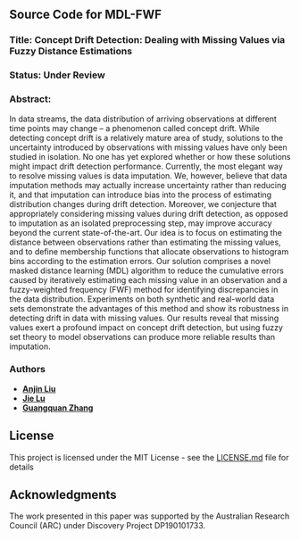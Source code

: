 
## Source Code for MDL-FWF

### Title: Concept Drift Detection: Dealing with Missing Values via Fuzzy Distance Estimations
### Status: Under Review
### Abstract:
In data streams, the data distribution of arriving observations at different time points may change – a phenomenon called concept drift. While detecting concept drift is a relatively mature area of study, solutions to the uncertainty introduced by observations with missing values have only been studied in isolation. No one has yet explored whether or how these solutions might impact drift detection performance. Currently, the most elegant way to resolve missing values is data imputation. We, however, believe that data imputation methods may actually increase uncertainty rather than reducing it, and that imputation can introduce bias into the process of estimating distribution changes during drift detection. Moreover, we conjecture that appropriately considering missing values during drift detection, as opposed to imputation as an isolated preprocessing step, may improve accuracy beyond the current state-of-the-art. Our idea is to focus on estimating the distance between observations rather than estimating the missing values, and to define membership functions that allocate observations to histogram bins according to the estimation errors. Our solution comprises a novel masked distance learning (MDL) algorithm to reduce the cumulative errors caused by iteratively estimating each missing value in an observation and a fuzzy-weighted frequency (FWF) method for identifying discrepancies in the data distribution. Experiments on both synthetic and real-world data sets demonstrate the advantages of this method and show its robustness in detecting drift in data with missing values. Our results reveal that missing values exert a profound impact on concept drift detection, but using fuzzy set theory to model observations can produce more reliable results than imputation.



### Authors

* [**Anjin Liu**](https://www.uts.edu.au/staff/anjin.liu)
* [**Jie Lu**](https://www.uts.edu.au/staff/jie.lu)
* [**Guangquan Zhang**](https://www.uts.edu.au/staff/guangquan.zhang)

## License

This project is licensed under the MIT License - see the [LICENSE.md](LICENSE.md) file for details

## Acknowledgments

The work presented in this paper was supported by the Australian Research Council (ARC) under Discovery Project DP190101733.